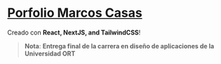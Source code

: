 # **[Porfolio Marcos Casas](https://github.com/maarcoscasas/porfolio-public)**

Creado con **React, NextJS, and TailwindCSS**!

> **Nota**: **Entrega final de la carrera en diseño de aplicaciones de la Universidad ORT**
